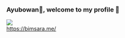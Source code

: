 ### Ayubowan🙏, welcome to my profile 👋
![](https://komarev.com/ghpvc/?username=bimsarafernando&label=PROFILE+VISITS)
<br>
https://bimsara.me/

<!--
**BimsaraFernando/BimsaraFernando** is a ✨ _special_ ✨ repository because its `README.md` (this file) appears on your GitHub profile.

![Bimsara's github stats](https://github-readme-stats.vercel.app/api?username=bimsarafernando&count_private=true&show_icons=true&theme=radical)
<br>

Here are some ideas to get you started:

- 🔭 I’m currently working on ...
- 🌱 I’m currently learning ...
- 👯 I’m looking to collaborate on ...
- 🤔 I’m looking for help with ...
- 💬 Ask me about ...
- 📫 How to reach me: ...
- 😄 Pronouns: ...
- ⚡ Fun fact: ...
-->
